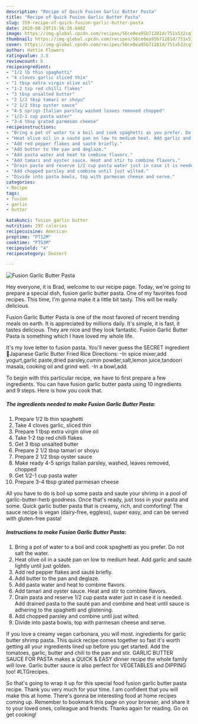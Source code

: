 ```yaml
---
description: "Recipe of Quick Fusion Garlic Butter Pasta"
title: "Recipe of Quick Fusion Garlic Butter Pasta"
slug: 359-recipe-of-quick-fusion-garlic-butter-pasta
date: 2020-08-29T15:56:28.648Z
image: https://img-global.cpcdn.com/recipes/56ce0ea95b71281d/751x532cq70/fusion-garlic-butter-pasta-recipe-main-photo.jpg
thumbnail: https://img-global.cpcdn.com/recipes/56ce0ea95b71281d/751x532cq70/fusion-garlic-butter-pasta-recipe-main-photo.jpg
cover: https://img-global.cpcdn.com/recipes/56ce0ea95b71281d/751x532cq70/fusion-garlic-butter-pasta-recipe-main-photo.jpg
author: Hattie Flowers
ratingvalue: 3.8
reviewcount: 6
recipeingredient:
- "1/2 lb thin spaghetti"
- "4 cloves garlic sliced thin"
- "1 tbsp extra virgin olive oil"
- "1-2 tsp red chilli flakes"
- "3 tbsp unsalted butter"
- "2 1/2 tbsp tamari or shoyu"
- "2 1/2 tbsp oyster sauce"
- "4-5 sprigs Italian parsley washed leaves removed chopped"
- "1/2-1 cup pasta water"
- "3-4 tbsp grated parmesan cheese"
recipeinstructions:
- "Bring a pot of water to a boil and cook spaghetti as you prefer. Do not salt the water."
- "Heat olive oil in a sauté pan on low to medium heat. Add garlic and sauté lightly until just golden."
- "Add red pepper flakes and sauté briefly."
- "Add butter to the pan and deglaze."
- "Add pasta water and heat to combine flavors."
- "Add tamari and oyster sauce. Heat and stir to combine flavors."
- "Drain pasta and reserve 1/2 cup pasta water just in case it is needed. Add drained pasta to the sauté pan and combine and heat until sauce is adhering to the spaghetti and glistening."
- "Add chopped parsley and combine until just wilted."
- "Divide into pasta bowls, top with parmesan cheese and serve."
categories:
- Recipe
tags:
- fusion
- garlic
- butter

katakunci: fusion garlic butter 
nutrition: 297 calories
recipecuisine: American
preptime: "PT12M"
cooktime: "PT53M"
recipeyield: "4"
recipecategory: Dessert

---
```



![Fusion Garlic Butter Pasta](https://img-global.cpcdn.com/recipes/56ce0ea95b71281d/751x532cq70/fusion-garlic-butter-pasta-recipe-main-photo.jpg)

Hey everyone, it is Brad, welcome to our recipe page. Today, we're going to prepare a special dish, fusion garlic butter pasta. One of my favorites food recipes. This time, I'm gonna make it a little bit tasty. This will be really delicious.

Fusion Garlic Butter Pasta is one of the most favored of recent trending meals on earth. It is appreciated by millions daily. It's simple, it is fast, it tastes delicious. They are nice and they look fantastic. Fusion Garlic Butter Pasta is something which I have loved my whole life.

It&#39;s my love letter to fusion pasta. You&#39;ll never guess the SECRET ingredient 🤫Japanese Garlic Butter Fried Rice Directions: -In spice mixer,add yogurt,garlic paste,dried parsley,cumin powder,salt,lemon juice,tandoori masala, cooking oil and grind well. -In a bowl,add.


To begin with this particular recipe, we have to first prepare a few ingredients. You can have fusion garlic butter pasta using 10 ingredients and 9 steps. Here is how you cook that.

<!--inarticleads1-->

##### The ingredients needed to make Fusion Garlic Butter Pasta:

1. Prepare 1/2 lb thin spaghetti
1. Take 4 cloves garlic, sliced thin
1. Prepare 1 tbsp extra virgin olive oil
1. Take 1-2 tsp red chilli flakes
1. Get 3 tbsp unsalted butter
1. Prepare 2 1/2 tbsp tamari or shoyu
1. Prepare 2 1/2 tbsp oyster sauce
1. Make ready 4-5 sprigs Italian parsley, washed, leaves removed, chopped
1. Get 1/2-1 cup pasta water
1. Prepare 3-4 tbsp grated parmesan cheese


All you have to do is boil up some pasta and saute your shrimp in a pool of garlic-butter-herb goodness. Once that&#39;s ready, just toss in your pasta and some. Quick garlic butter pasta that is creamy, rich, and comforting! The sauce recipe is vegan (dairy-free, eggless), super easy, and can be served with gluten-free pasta! 

<!--inarticleads2-->

##### Instructions to make Fusion Garlic Butter Pasta:

1. Bring a pot of water to a boil and cook spaghetti as you prefer. Do not salt the water.
1. Heat olive oil in a sauté pan on low to medium heat. Add garlic and sauté lightly until just golden.
1. Add red pepper flakes and sauté briefly.
1. Add butter to the pan and deglaze.
1. Add pasta water and heat to combine flavors.
1. Add tamari and oyster sauce. Heat and stir to combine flavors.
1. Drain pasta and reserve 1/2 cup pasta water just in case it is needed. Add drained pasta to the sauté pan and combine and heat until sauce is adhering to the spaghetti and glistening.
1. Add chopped parsley and combine until just wilted.
1. Divide into pasta bowls, top with parmesan cheese and serve.


If you love a creamy vegan carbonara, you will most. ingredients for garlic butter shrimp pasta. This quick recipe comes together so fast it&#39;s worth getting all your ingredients lined up before you get started. Add the tomatoes, garlic, butter and chili to the pan and stir. GARLIC BUTTER SAUCE FOR PASTA makes a QUICK &amp; EASY dinner recipe the whole family will love. Garlic butter sauce is also perfect for VEGETABLES and DIPPING too! #LTGrecipes. 

So that's going to wrap it up for this special food fusion garlic butter pasta recipe. Thank you very much for your time. I am confident that you will make this at home. There's gonna be interesting food at home recipes coming up. Remember to bookmark this page on your browser, and share it to your loved ones, colleague and friends. Thanks again for reading. Go on get cooking!
